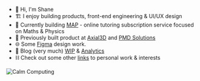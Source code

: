 - 👋 Hi, I'm Shane
- 🏗 I enjoy building products, front-end engineering & UI/UX design
- 🔨 Currently building [MAP](https://github.com/Optical-Tutor) - online tutoring subscription service focused on Maths & Physics 
- 🧠 Previously built product at [Axial3D](https://axial3d.com/) and [PMD Solutions](https://www.pmd-solutions.com/)
- 🌐 Some [Figma](https://www.figma.com/file/BuYYW2RiWmQKK9dPAmsIJv/UI) design work.
- 👀 Blog (very much) [WIP](https://smcgrath.dev/) & [Analytics](https://umami-production-863f.up.railway.app/share/DM50VHxJ/Blog)
- ⛓️ Check out some other [links](https://link-stack.glitch.me/) to personal work & interests

![Calm Computing](https://media.giphy.com/media/TJaNEMTsdKaZ4sowzr/giphy.gif)

<!---
schm00g/schm00g is a ✨ special ✨ repository because its `README.md` (this file) appears on your GitHub profile.
You can click the Preview link to take a look at your changes.
- 📫 How to reach me:  `~wolfeb-watsep` || `@shanemmcg` 
--->
